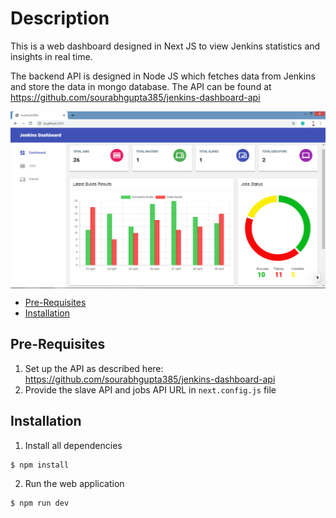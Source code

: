 # Description

This is a web dashboard designed in Next JS to view Jenkins statistics and insights in real time.

The backend API is designed in Node JS which fetches data from Jenkins and store the data in mongo database.
The API can be found at https://github.com/sourabhgupta385/jenkins-dashboard-api



<p align="center">
  <img src="images/dashboard.png" width="700" align="center">
</p>

* [Pre-Requisites](#pre-requisites "Goto Pre-Requisites")
* [Installation](#installation "Goto Installation")

## Pre-Requisites

1. Set up the API as described here: https://github.com/sourabhgupta385/jenkins-dashboard-api
2. Provide the slave API and jobs API URL in `next.config.js` file

## Installation

1. Install all dependencies

```
$ npm install
```

2. Run the web application 

```
$ npm run dev
```
